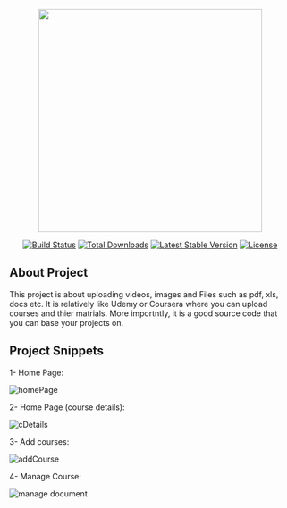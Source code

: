 <p align="center"><a href="https://laravel.com" target="_blank"><img src="https://raw.githubusercontent.com/laravel/art/master/logo-lockup/5%20SVG/2%20CMYK/1%20Full%20Color/laravel-logolockup-cmyk-red.svg" width="400"></a></p>

<p align="center">
<a href="https://travis-ci.org/laravel/framework"><img src="https://travis-ci.org/laravel/framework.svg" alt="Build Status"></a>
<a href="https://packagist.org/packages/laravel/framework"><img src="https://img.shields.io/packagist/dt/laravel/framework" alt="Total Downloads"></a>
<a href="https://packagist.org/packages/laravel/framework"><img src="https://img.shields.io/packagist/v/laravel/framework" alt="Latest Stable Version"></a>
<a href="https://packagist.org/packages/laravel/framework"><img src="https://img.shields.io/packagist/l/laravel/framework" alt="License"></a>
</p>

## About Project

This project is about uploading videos, images and Files such as pdf, xls, docs etc. It is relatively like Udemy or Coursera where you can upload courses and thier matrials. More importntly, it is a good source code that you can base your projects on.

## Project Snippets

1- Home Page:

![homePage](https://user-images.githubusercontent.com/23232229/189487121-8e2666f5-8e1b-4514-87bf-e999402fa897.PNG)


2- Home Page (course details):

![cDetails](https://user-images.githubusercontent.com/23232229/189487151-e74add76-9a54-49b7-a08a-15e5a25784e0.PNG)


3- Add courses:

![addCourse](https://user-images.githubusercontent.com/23232229/189487011-1bab1ca1-5e49-4870-8947-55a7a0cba3a2.PNG)

4- Manage Course:

![manage document](https://user-images.githubusercontent.com/23232229/189487174-5b4f4e14-2dd3-491c-a183-d0bcd90f62e6.PNG)

